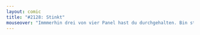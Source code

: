 ```yaml
---
layout: comic
title: "#2128: Stinkt"
mouseover: "Immmerhin drei von vier Panel hast du durchgehalten. Bin stolz auf dich, Fred. "
---
```

